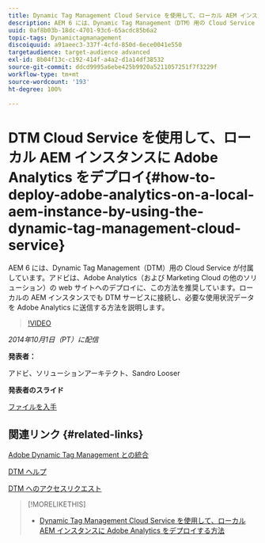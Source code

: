 ```yaml
---
title: Dynamic Tag Management Cloud Service を使用して、ローカル AEM インスタンスに Adobe Analytics をデプロイ
description: AEM 6 には、Dynamic Tag Management（DTM）用の Cloud Service が付属しています。アドビは、Adobe Analytics（および Marketing Cloud の他のソリューション）の web サイトへのデプロイに、この方法を推奨しています。ローカルの AEM インスタンスでも DTM サービスに接続し、必要な使用状況データを Adobe Analytics に送信する方法を説明します。
uuid: 0af8b03b-18dc-4701-93c6-65acdc85b6a2
topic-tags: Dynamictagmanagement
discoiquuid: a91aeec3-337f-4cfd-850d-6ece0041e550
targetaudience: target-audience advanced
exl-id: 8b04f13c-c192-414f-a4a2-d1a14df38532
source-git-commit: ddcd9995a6ebe425b9920a5211057251f7f3229f
workflow-type: tm+mt
source-wordcount: '193'
ht-degree: 100%

---
```


# DTM Cloud Service を使用して、ローカル AEM インスタンスに Adobe Analytics をデプロイ{#how-to-deploy-adobe-analytics-on-a-local-aem-instance-by-using-the-dynamic-tag-management-cloud-service}

AEM 6 には、Dynamic Tag Management（DTM）用の Cloud Service が付属しています。アドビは、Adobe Analytics（および Marketing Cloud の他のソリューション）の web サイトへのデプロイに、この方法を推奨しています。ローカルの AEM インスタンスでも DTM サービスに接続し、必要な使用状況データを Adobe Analytics に送信する方法を説明します。

>[!VIDEO](https://video.tv.adobe.com/v/19401/?quality=9)

*2014年10月1日（PT）に配信*

**発表者：**

アドビ、ソリューションアーキテクト、Sandro Looser

**発表者のスライド**

[ファイルを入手](assets/dtm-10-1-2014.pdf)

## 関連リンク {#related-links}

[Adobe Dynamic Tag Management との統合](http://docs.adobe.com/docs/ja/aem/6-0/administer/integration/marketing-cloud/dtm.html)

[DTM ヘルプ](https://experienceleague.adobe.com/docs/data-collection.html?lang=ja)

[DTM へのアクセスリクエスト](https://dtm.adobe.com/request_access)

<!--
[Get back to the Overview](https://helpx.adobe.com/experience-manager/kt/eseminars/gems/aem-index.html)
-->

>[!MORELIKETHIS]
>
>* [Dynamic Tag Management Cloud Service を使用して、ローカル AEM インスタンスに Adobe Analytics をデプロイする方法](aem-adobe-analytics-dynamic-tag-management.md)


